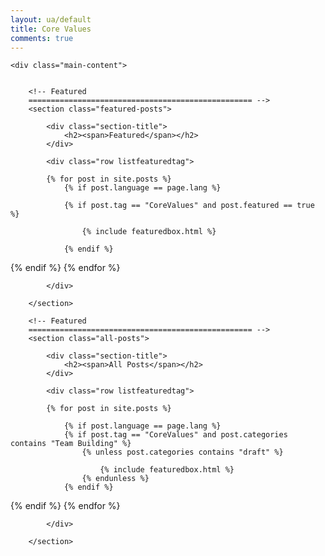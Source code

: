 ```yaml
---
layout: ua/default
title: Core Values
comments: true
---
```



<!-- We reopen main-content and container -->

<div class="container-fluid">

    <div class="main-content">


        <!-- Featured
        ================================================== -->
        <section class="featured-posts">

            <div class="section-title">
                <h2><span>Featured</span></h2>
            </div>

            <div class="row listfeaturedtag">

            {% for post in site.posts %}
                {% if post.language == page.lang %}

                {% if post.tag == "CoreValues" and post.featured == true %}

                    {% include featuredbox.html %}

                {% endif %}
{% endif %}
            {% endfor %}

            </div>

        </section>

        <!-- Featured
        ================================================== -->
        <section class="all-posts">

            <div class="section-title">
                <h2><span>All Posts</span></h2>
            </div>

            <div class="row listfeaturedtag">

            {% for post in site.posts %}

                {% if post.language == page.lang %}
                {% if post.tag == "CoreValues" and post.categories contains "Team Building" %}
                    {% unless post.categories contains "draft" %}

                        {% include featuredbox.html %}
                    {% endunless %}
                {% endif %}
{% endif %}
            {% endfor %}

            </div>

        </section>
